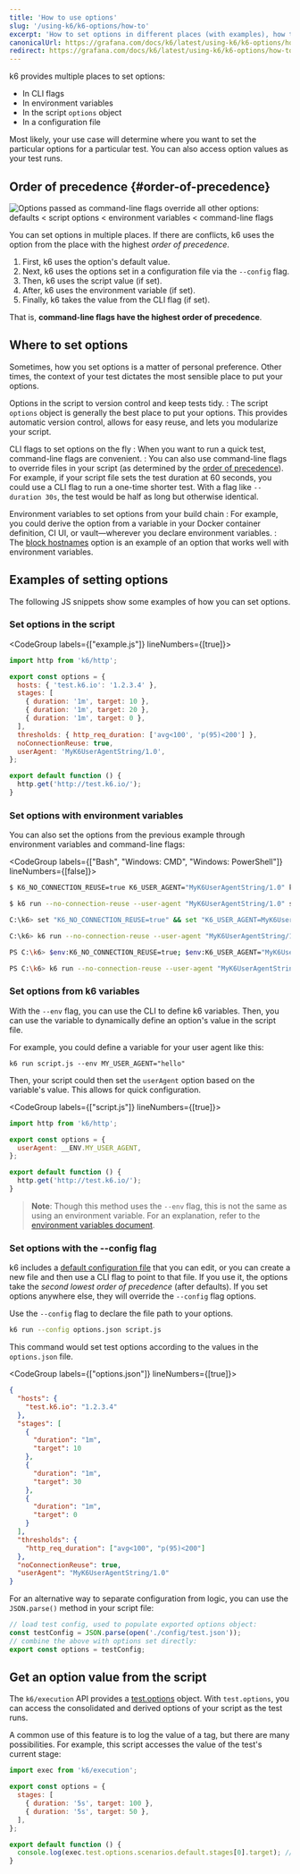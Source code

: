 ```yaml
---
title: 'How to use options'
slug: '/using-k6/k6-options/how-to'
excerpt: 'How to set options in different places (with examples), how to override options, and how to access the value of an option as the test runs.'
canonicalUrl: https://grafana.com/docs/k6/latest/using-k6/k6-options/how-to/
redirect: https://grafana.com/docs/k6/latest/using-k6/k6-options/how-to/
---
```


k6 provides multiple places to set options:

- In CLI flags
- In environment variables
- In the script `options` object
- In a configuration file

Most likely, your use case will determine where you want to set the particular options for a particular test.
You can also access option values as your test runs.

## Order of precedence {#order-of-precedence}

![Options passed as command-line flags override all other options: defaults < script options < environment variables < command-line flags](../images/Options/order-of-precedence.png)

You can set options in multiple places.
If there are conflicts, k6 uses the option from the place with the highest _order of precedence_.

1. First, k6 uses the option's default value.
1. Next, k6 uses the options set in a configuration file via the `--config` flag.
1. Then, k6 uses the script value (if set).
1. After, k6 uses the environment variable (if set). 
1. Finally, k6 takes the value from the CLI flag (if set). 

That is, **command-line flags have the highest order of precedence**.

## Where to set options

Sometimes, how you set options is a matter of personal preference.
Other times, the context of your test dictates the most sensible place to put your options.

<DescriptionList>

Options in the script to version control and keep tests tidy.
: The script `options` object is generally the best place to put your options.
This provides automatic version control, allows for easy reuse, and lets you modularize your script.

CLI flags to set options on the fly
: When you want to run a quick test, command-line flags are convenient.
: You can also use command-line flags to override files in your script (as determined by the [order of precedence](#order-of-precedence)).
  For example, if your script file sets the test duration at 60 seconds, you could use a CLI flag to run a one-time shorter test.
  With a flag like `--duration 30s`, the test would be half as long but otherwise identical.

Environment variables to set options from your build chain
: For example, you could derive the option from a variable in your Docker container definition, CI UI, or vault&mdash;wherever you declare environment variables.
: The [block hostnames](/using-k6/k6-options/reference#block-hostnames) option is an example of an option that works well with environment variables.

</DescriptionList>

## Examples of setting options

The following JS snippets show some examples of how you can set options.

### Set options in the script

<CodeGroup labels={["example.js"]} lineNumbers={[true]}>

```javascript
import http from 'k6/http';

export const options = {
  hosts: { 'test.k6.io': '1.2.3.4' },
  stages: [
    { duration: '1m', target: 10 },
    { duration: '1m', target: 20 },
    { duration: '1m', target: 0 },
  ],
  thresholds: { http_req_duration: ['avg<100', 'p(95)<200'] },
  noConnectionReuse: true,
  userAgent: 'MyK6UserAgentString/1.0',
};

export default function () {
  http.get('http://test.k6.io/');
}
```

</CodeGroup>


### Set options with environment variables

You can also set the options from the previous example through environment variables and command-line flags:

<CodeGroup labels={["Bash", "Windows: CMD", "Windows: PowerShell"]} lineNumbers={[false]}>

```bash
$ K6_NO_CONNECTION_REUSE=true K6_USER_AGENT="MyK6UserAgentString/1.0" k6 run script.js

$ k6 run --no-connection-reuse --user-agent "MyK6UserAgentString/1.0" script.js
```

```bash
C:\k6> set "K6_NO_CONNECTION_REUSE=true" && set "K6_USER_AGENT=MyK6UserAgentString/1.0" && k6 run script.js

C:\k6> k6 run --no-connection-reuse --user-agent "MyK6UserAgentString/1.0" script.js
```

```bash
PS C:\k6> $env:K6_NO_CONNECTION_REUSE=true; $env:K6_USER_AGENT="MyK6UserAgentString/1.0"; k6 run script.js

PS C:\k6> k6 run --no-connection-reuse --user-agent "MyK6UserAgentString/1.0" script.js
```

</CodeGroup>

### Set options from k6 variables

With the `--env` flag, you can use the CLI to define k6 variables.
Then, you can use the variable to dynamically define an option's value in the script file.

For example, you could define a variable for your user agent like this:

```
k6 run script.js --env MY_USER_AGENT="hello"
```

Then, your script could then set the `userAgent` option based on the variable's value.
This allows for quick configuration.

<CodeGroup labels={["script.js"]} lineNumbers={[true]}>

```javascript
import http from 'k6/http';

export const options = {
  userAgent: __ENV.MY_USER_AGENT,
};

export default function () {
  http.get('http://test.k6.io/');
}
```

</CodeGroup>

> **Note**: Though this method uses the `--env` flag, this is not the same as using an environment variable.
> For an explanation, refer to the [environment variables document](/using-k6/environment-variables).

### Set options with the --config flag

k6 includes a [default configuration file](/using-k6/k6-options/reference/#config) that you can edit, or you can create a new file and then use a CLI flag to point to that file. 
If you use it, the options take the _second lowest order of precedence_ (after defaults).
If you set options anywhere else, they will override the `--config` flag options.  

Use the `--config` flag to declare the file path to your options.

```bash
k6 run --config options.json script.js
```

This command would set test options according to the values in the `options.json` file.

<CodeGroup labels={["options.json"]} lineNumbers={[true]}>

```json
{
  "hosts": {
    "test.k6.io": "1.2.3.4"
  },
  "stages": [
    {
      "duration": "1m",
      "target": 10
    },
    {
      "duration": "1m",
      "target": 30
    },
    {
      "duration": "1m",
      "target": 0
    }
  ],
  "thresholds": {
    "http_req_duration": ["avg<100", "p(95)<200"]
  },
  "noConnectionReuse": true,
  "userAgent": "MyK6UserAgentString/1.0"
}
```

</CodeGroup>

For an alternative way to separate configuration from logic, you can use the `JSON.parse()` method in your script file:

```javascript
// load test config, used to populate exported options object:
const testConfig = JSON.parse(open('./config/test.json'));
// combine the above with options set directly:
export const options = testConfig;
```

## Get an option value from the script

The `k6/execution` API provides a [test.options](/javascript-api/k6-execution/#test) object.
With `test.options`, you can access the consolidated and derived options of your script as the test runs.

A common use of this feature is to log the value of a tag, but there are many possibilities.
For example, this script accesses the value of the test's current stage:

<CodeGroup>

```javascript
import exec from 'k6/execution';

export const options = {
  stages: [
    { duration: '5s', target: 100 },
    { duration: '5s', target: 50 },
  ],
};

export default function () {
  console.log(exec.test.options.scenarios.default.stages[0].target); // 100
}
```

</CodeGroup>

<br/>
